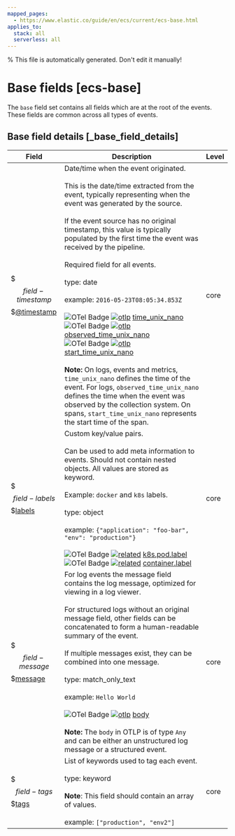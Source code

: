 ```yaml
---
mapped_pages:
  - https://www.elastic.co/guide/en/ecs/current/ecs-base.html
applies_to:
  stack: all
  serverless: all
---
```

% This file is automatically generated. Don't edit it manually!

# Base fields [ecs-base]

The `base` field set contains all fields which are at the root of the events. These fields are common across all types of events.

## Base field details [_base_field_details]

| Field | Description | Level |
| --- | --- | --- |
| $$$field-timestamp$$$[@timestamp](#field-timestamp) | Date/time when the event originated.<br><br>This is the date/time extracted from the event, typically representing when the event was generated by the source.<br><br>If the event source has no original timestamp, this value is typically populated by the first time the event was received by the pipeline.<br><br>Required field for all events.<br><br>type: date<br><br>example: `2016-05-23T08:05:34.853Z`<br><br>![OTel Badge](https://img.shields.io/badge/OpenTelemetry-4a5ca6?style=flat&logo=opentelemetry) [![otlp](https://img.shields.io/badge/OTLP-ffdcb2?style=flat)](/reference/ecs-opentelemetry.md#ecs-opentelemetry-relation) [time_unix_nano](https://github.com/search?q=repo%3Aopen-telemetry%2Fopentelemetry-proto+%22\+time_unix_nano+%22&type=code)<br>![OTel Badge](https://img.shields.io/badge/OpenTelemetry-4a5ca6?style=flat&logo=opentelemetry) [![otlp](https://img.shields.io/badge/OTLP-ffdcb2?style=flat)](/reference/ecs-opentelemetry.md#ecs-opentelemetry-relation) [observed_time_unix_nano](https://github.com/search?q=repo%3Aopen-telemetry%2Fopentelemetry-proto+%22\+observed_time_unix_nano+%22&type=code)<br>![OTel Badge](https://img.shields.io/badge/OpenTelemetry-4a5ca6?style=flat&logo=opentelemetry) [![otlp](https://img.shields.io/badge/OTLP-ffdcb2?style=flat)](/reference/ecs-opentelemetry.md#ecs-opentelemetry-relation) [start_time_unix_nano](https://github.com/search?q=repo%3Aopen-telemetry%2Fopentelemetry-proto+%22\+start_time_unix_nano+%22&type=code)<br><br>**Note:** On logs, events and metrics, `time_unix_nano` defines the time of the event. For logs, `observed_time_unix_nano` defines the time when the event was observed by the collection system. On spans, `start_time_unix_nano` represents the start time of the span. | core |
| $$$field-labels$$$[labels](#field-labels) | Custom key/value pairs.<br><br>Can be used to add meta information to events. Should not contain nested objects. All values are stored as keyword.<br><br>Example: `docker` and `k8s` labels.<br><br>type: object<br><br>example: `{"application": "foo-bar", "env": "production"}`<br><br>![OTel Badge](https://img.shields.io/badge/OpenTelemetry-4a5ca6?style=flat&logo=opentelemetry) [![related](https://img.shields.io/badge/related-efc20d?style=flat)](/reference/ecs-opentelemetry.md#ecs-opentelemetry-relation) [k8s.pod.label](https://opentelemetry.io/docs/specs/semconv/attributes-registry/k8s/#k8s-pod-label)<br>![OTel Badge](https://img.shields.io/badge/OpenTelemetry-4a5ca6?style=flat&logo=opentelemetry) [![related](https://img.shields.io/badge/related-efc20d?style=flat)](/reference/ecs-opentelemetry.md#ecs-opentelemetry-relation) [container.label](https://opentelemetry.io/docs/specs/semconv/attributes-registry/container/#container-label) | core |
| $$$field-message$$$[message](#field-message) | For log events the message field contains the log message, optimized for viewing in a log viewer.<br><br>For structured logs without an original message field, other fields can be concatenated to form a human-readable summary of the event.<br><br>If multiple messages exist, they can be combined into one message.<br><br>type: match_only_text<br><br>example: `Hello World`<br><br>![OTel Badge](https://img.shields.io/badge/OpenTelemetry-4a5ca6?style=flat&logo=opentelemetry) [![otlp](https://img.shields.io/badge/OTLP-ffdcb2?style=flat)](/reference/ecs-opentelemetry.md#ecs-opentelemetry-relation) [body](https://github.com/search?q=repo%3Aopen-telemetry%2Fopentelemetry-proto+%22\+body+%22&type=code)<br><br>**Note:** The `body` in OTLP is of type `Any` and can be either an unstructured log message or a structured event. | core |
| $$$field-tags$$$[tags](#field-tags) | List of keywords used to tag each event.<br><br>type: keyword<br><br>**Note**: This field should contain an array of values.<br><br>example: `["production", "env2"]`<br> | core |


